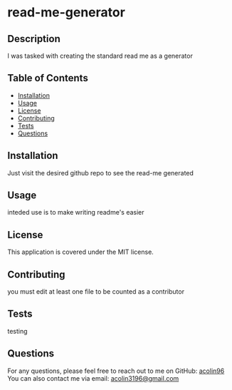 
# read-me-generator

## Description
I was tasked with creating the standard read me as a generator 

## Table of Contents
- [Installation](#installation)
- [Usage](#usage)
- [License](#license)
- [Contributing](#contributing)
- [Tests](#tests)
- [Questions](#questions)

## Installation
Just visit the desired github repo to see the read-me generated

## Usage
inteded use is to make writing readme's easier

## License
This application is covered under the MIT license.

## Contributing
you must edit at least one file to be counted as a contributor

## Tests
testing

## Questions
For any questions, please feel free to reach out to me on GitHub: [acolin96](https://github.com/acolin96)
You can also contact me via email: acolin3196@gmail.com
